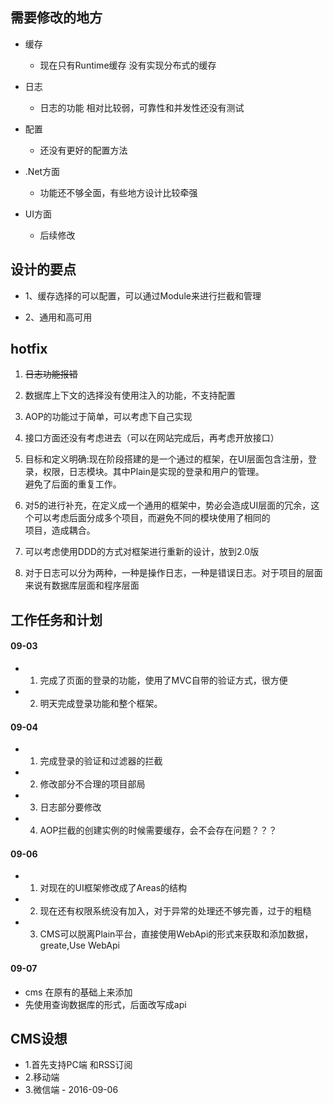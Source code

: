 ## 需要修改的地方 
- 缓存  

   - 现在只有Runtime缓存 没有实现分布式的缓存  

- 日志  

  - 日志的功能 相对比较弱，可靠性和并发性还没有测试   

- 配置  

   - 还没有更好的配置方法  

- .Net方面   

   - 功能还不够全面，有些地方设计比较牵强 

- UI方面  

   - 后续修改 

## 设计的要点

- 1、缓存选择的可以配置，可以通过Module来进行拦截和管理  

- 2、通用和高可用


## hotfix 

1. ~~日志功能报错~~  

2.  数据库上下文的选择没有使用注入的功能，不支持配置   

3.  AOP的功能过于简单，可以考虑下自己实现  

4.  接口方面还没有考虑进去（可以在网站完成后，再考虑开放接口） 

5.  目标和定义明确:现在阶段搭建的是一个通过的框架，在UI层面包含注册，登录，权限，日志模块。其中Plain是实现的登录和用户的管理。   
避免了后面的重复工作。  
  
6. 对5的进行补充，在定义成一个通用的框架中，势必会造成UI层面的冗余，这个可以考虑后面分成多个项目，而避免不同的模块使用了相同的  
项目，造成耦合。   
  
7. 可以考虑使用DDD的方式对框架进行重新的设计，放到2.0版   

8. 对于日志可以分为两种，一种是操作日志，一种是错误日志。对于项目的层面来说有数据库层面和程序层面  


## 工作任务和计划
#### 09-03  

  - 1. 完成了页面的登录的功能，使用了MVC自带的验证方式，很方便  
  - 2. 明天完成登录功能和整个框架。   

#### 09-04  
  - 1. 完成登录的验证和过滤器的拦截   
  - 2. 修改部分不合理的项目部局   
  - 3. 日志部分要修改  
  - 4. AOP拦截的创建实例的时候需要缓存，会不会存在问题？？？   

#### 09-06  
  - 1. 对现在的UI框架修改成了Areas的结构   
  - 2. 现在还有权限系统没有加入，对于异常的处理还不够完善，过于的粗糙   
  - 3. CMS可以脱离Plain平台，直接使用WebApi的形式来获取和添加数据，greate,Use WebApi  

#### 09-07  
  -  cms 在原有的基础上来添加  
  -  先使用查询数据库的形式，后面改写成api  
  

## CMS设想   
   - 1.首先支持PC端 和RSS订阅
   - 2.移动端  
   - 3.微信端 - 2016-09-06    
